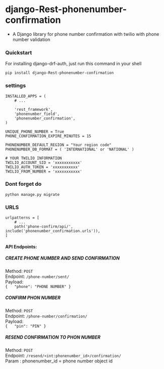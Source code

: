 # django-Rest-phonenumber-confirmation
- A Django library for phone number confirmation with twilio with phone number validation 

### Quickstart
For installing django-drf-auth, just run this command in your shell

```
pip install django-Rest-phonenumber-confirmation
```

### settings
```
INSTALLED_APPS = (
    # ...
    
    'rest_framework',
    'phonenumber_field',
    'phonenumber_confirmation',
)

UNIQUE_PHONE_NUMBER = True
PHONE_CONFIRMATION_EXPIRE_MINUTES = 15

PHONENUMBER_DEFAULT_REGION = "Your region code"
PHONENUMBER_DB_FORMAT = ( 'INTERNATIONAL' or 'NATIONAL' )

# YOUR TWILIO INFORMATION
TWILIO_ACCOUNT_SID = 'xxxxxxxxxxx'
TWILIO_AUTH_TOKEN = 'xxxxxxxxxxx'
TWILIO_FROM_NUMBER = 'xxxxxxxxxxx'

```

### Dont forget do 
```
python manage.py migrate
```

### URLS

```
urlpatterns = [
    # ...
    path('phone-confirm/api/', include('phonenumber_confirmation.urls')),
]
```

#### API Endpoints: 

##### CREATE PHONE NUMBER AND SEND CONFIRMATION
Method: `POST`  
Endpoint: `/phone-number/sent/`  
Payload:  
`{  
    "phone": "PHONE NUMBER"
}`

##### CONFIRM PHON NUMBER 
Method: `POST`  
Endpoint: `/phone-number/confirmation/`  
Payload:  
`{  
    "pin": "PIN"
}`

##### RESEND CONFIRMATION TO PHON NUMBER 
Method: `POST`  
Endpoint: `/resend/<int:phonenumber_id>/confirmation/`  
Param : phonenumber_id = phone number object id
